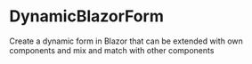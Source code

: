 # DynamicBlazorForm
Create a dynamic form in Blazor that can be extended with own components and mix and match with other components

